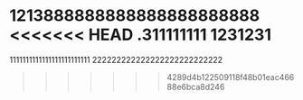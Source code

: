 1213888888888888888888888
<<<<<<< HEAD
.311111111
1231231
=======
1111111111111111111111111
222222222222222222222222222
>>>>>>> 4289d4b122509118f48b01eac46688e6bca8d246
